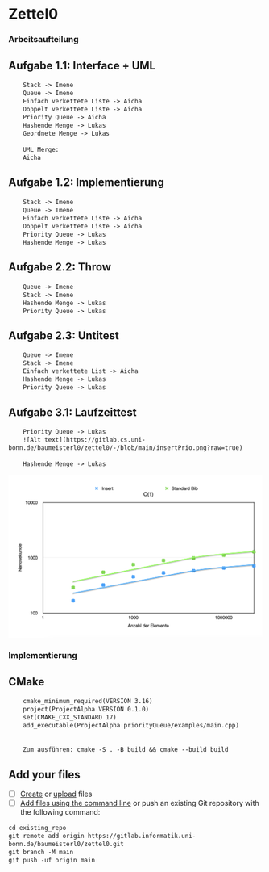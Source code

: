 # Zettel0

### Arbeitsaufteilung

## Aufgabe 1.1: Interface + UML
        Stack -> Imene
        Queue -> Imene
        Einfach verkettete Liste -> Aicha
        Doppelt verkettete Liste -> Aicha
        Priority Queue -> Aicha
        Hashende Menge -> Lukas
        Geordnete Menge -> Lukas 

        UML Merge:
        Aicha 

    
## Aufgabe 1.2: Implementierung
        Stack -> Imene
        Queue -> Imene
        Einfach verkettete Liste -> Aicha
        Doppelt verkettete Liste -> Aicha
        Priority Queue -> Lukas
        Hashende Menge -> Lukas


## Aufgabe 2.2: Throw 
        Queue -> Imene
        Stack -> Imene
        Hashende Menge -> Lukas
        Priority Queue -> Lukas


## Aufgabe 2.3: Untitest
        Queue -> Imene
        Stack -> Imene
        Einfach verkettete List -> Aicha
        Hashende Menge -> Lukas
        Priority Queue -> Lukas


## Aufgabe 3.1: Laufzeittest
        Priority Queue -> Lukas
        ![Alt text](https://gitlab.cs.uni-bonn.de/baumeisterl0/zettel0/-/blob/main/insertPrio.png?raw=true)

        Hashende Menge -> Lukas

![Employee data](/insertPrio.png?raw=true "Employee Data title")




### Implementierung

## CMake
        cmake_minimum_required(VERSION 3.16)
        project(ProjectAlpha VERSION 0.1.0)
        set(CMAKE_CXX_STANDARD 17)
        add_executable(ProjectAlpha priorityQueue/examples/main.cpp)
        

        Zum ausführen: cmake -S . -B build && cmake --build build   

    
    


## Add your files

- [ ] [Create](https://docs.gitlab.com/ee/user/project/repository/web_editor.html#create-a-file) or [upload](https://docs.gitlab.com/ee/user/project/repository/web_editor.html#upload-a-file) files
- [ ] [Add files using the command line](https://docs.gitlab.com/ee/gitlab-basics/add-file.html#add-a-file-using-the-command-line) or push an existing Git repository with the following command:

```
cd existing_repo
git remote add origin https://gitlab.informatik.uni-bonn.de/baumeisterl0/zettel0.git
git branch -M main
git push -uf origin main
```
